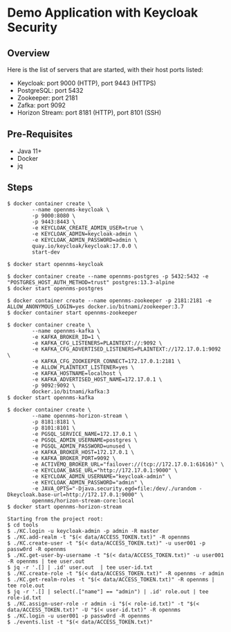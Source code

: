 # Demo Application with Keycloak Security

## Overview

Here is the list of servers that are started, with their host ports listed:

* Keycloak: port 9000 (HTTP), port 9443 (HTTPS)
* PostgreSQL: port 5432
* Zookeeper: port 2181
* Zafka: port 9092
* Horizon Stream: port 8181 (HTTP), port 8101 (SSH)

## Pre-Requisites

* Java 11+
* Docker
* jq

## Steps

    $ docker container create \
            --name opennms-keycloak \
            -p 9000:8080 \
            -p 9443:8443 \
            -e KEYCLOAK_CREATE_ADMIN_USER=true \
            -e KEYCLOAK_ADMIN=keycloak-admin \
            -e KEYCLOAK_ADMIN_PASSWORD=admin \
            quay.io/keycloak/keycloak:17.0.0 \
            start-dev

    $ docker start opennms-keycloak

    $ docker container create --name opennms-postgres -p 5432:5432 -e "POSTGRES_HOST_AUTH_METHOD=trust" postgres:13.3-alpine
    $ docker start opennms-postgres

    $ docker container create --name opennms-zookeeper -p 2181:2181 -e ALLOW_ANONYMOUS_LOGIN=yes docker.io/bitnami/zookeeper:3.7
    $ docker container start opennms-zookeeper

    $ docker container create \
            --name opennms-kafka \
            -e KAFKA_BROKER_ID=1 \
            -e KAFKA_CFG_LISTENERS=PLAINTEXT://:9092 \
            -e KAFKA_CFG_ADVERTISED_LISTENERS=PLAINTEXT://172.17.0.1:9092 \
            -e KAFKA_CFG_ZOOKEEPER_CONNECT=172.17.0.1:2181 \
            -e ALLOW_PLAINTEXT_LISTENER=yes \
            -e KAFKA_HOSTNAME=localhost \
            -e KAFKA_ADVERTISED_HOST_NAME=172.17.0.1 \
            -p 9092:9092 \
            docker.io/bitnami/kafka:3
    $ docker start opennms-kafka

    $ docker container create \
            --name opennms-horizon-stream \
            -p 8181:8181 \
            -p 8101:8101 \
            -e PGSQL_SERVICE_NAME=172.17.0.1 \
            -e PGSQL_ADMIN_USERNAME=postgres \
            -e PGSQL_ADMIN_PASSWORD=unused \
            -e KAFKA_BROKER_HOST=172.17.0.1 \
            -e KAFKA_BROKER_PORT=9092 \
            -e ACTIVEMQ_BROKER_URL="failover://(tcp://172.17.0.1:61616)" \
            -e KEYCLOAK_BASE_URL="http://172.17.0.1:9000" \
            -e KEYCLOAK_ADMIN_USERNAME="keycloak-admin" \
            -e KEYCLOAK_ADMIN_PASSWORD="admin" \
            -e JAVA_OPTS="-Djava.security.egd=file:/dev/./urandom -Dkeycloak.base-url=http://172.17.0.1:9000" \
            opennms/horizon-stream-core:local
    $ docker start opennms-horizon-stream

    Starting from the project root:
    $ cd tools
    $ ./KC.login -u keycloak-admin -p admin -R master
    $ ./KC.add-realm -t "$(< data/ACCESS_TOKEN.txt)" -R opennms
    $ ./KC.create-user -t "$(< data/ACCESS_TOKEN.txt)" -u user001 -p passw0rd -R opennms
    $ ./KC.get-user-by-username -t "$(< data/ACCESS_TOKEN.txt)" -u user001 -R opennms | tee user.out
    $ jq -r '.[] | .id' user.out  | tee user-id.txt
    $ ./KC.create-role -t "$(< data/ACCESS_TOKEN.txt)" -R opennms -r admin
    $ ./KC.get-realm-roles -t "$(< data/ACCESS_TOKEN.txt)" -R opennms | tee role.out
    $ jq -r '.[] | select(.["name"] == "admin") | .id' role.out | tee role-id.txt
    $ ./KC.assign-user-role -r admin -i "$(< role-id.txt)" -t "$(< data/ACCESS_TOKEN.txt)" -U "$(< user-id.txt)" -R opennms
    $ ./KC.login -u user001 -p passw0rd -R opennms
    $ ./events.list -t "$(< data/ACCESS_TOKEN.txt)"
